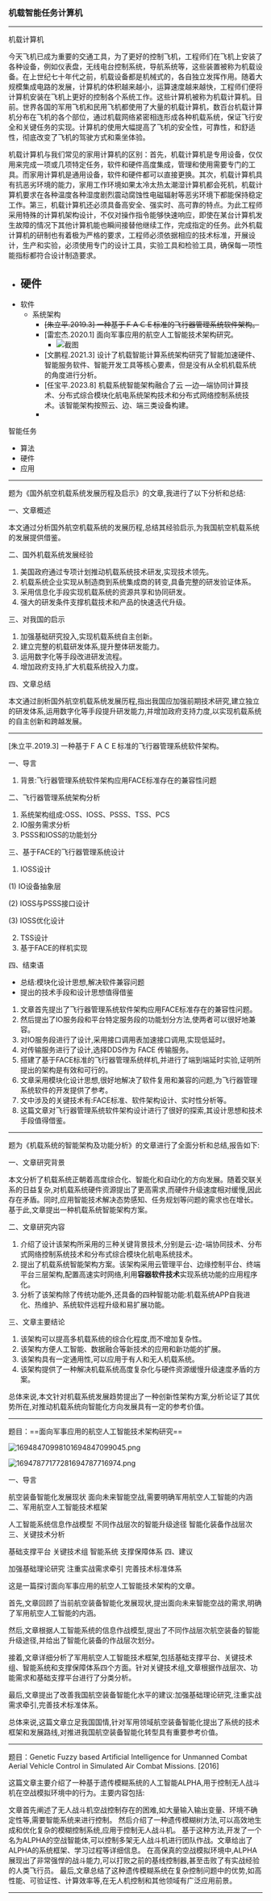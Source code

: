 ### 机载智能任务计算机

---

机载计算机

今天飞机已成为重要的交通工具，为了更好的控制飞机，工程师们在飞机上安装了各种设备，例如仪表盘，无线电台控制系统，导航系统等，这些装置被称为机载设备。在上世纪七十年代之前，机载设备都是机械式的，各自独立发挥作用。随着大规模集成电路的发展，计算机的体积越来越小，运算速度越来越快，工程师们便将计算机安装在飞机上更好的控制各个系统工作。这些计算机被称为机载计算机。目前。世界各国的军用飞机和民用飞机都使用了大量的机载计算机，数百台机载计算机分布在飞机的各个部位，通过机载网络紧密相连形成各种机载系统，保证飞行安全和关键任务的实现。计算机的使用大幅提高了飞机的安全性，可靠性，和舒适性，彻底改变了飞机的驾驶方式和乘坐体验。

机载计算机与我们常见的家用计算机的区别：首先，机载计算机是专用设备，仅仅用来完成一项或几项特定任务，软件和硬件高度集成，管理和使用需要专门的工具。而家用计算机是通用设备，软件和硬件都可以直接更换。其次，机载计算机具有抗恶劣环境的能力，家用工作环境如果太冷太热太潮湿计算机都会死机，机载计算机要求在各种温度各种湿度剧烈震动腐蚀性电磁辐射等恶劣环境下都能保持稳定工作。第三，机载计算机还必须具备高安全、强实时、高可靠的特点。为此工程师采用特殊的计算机架构设计，不仅对操作指令能够快速响应，即使在某台计算机发生故障的情况下其他计算机能也瞬间接替他继续工作，完成指定的任务。此外机载计算机的研制也有着极为严格的要求，工程师必须依据相应的技术标准，开展设计，生产和实验，必须使用专门的设计工具，实验工具和检验工具，确保每一项性能指标都符合设计制造要求。

- 硬件
  - 
- 软件
  - 系统架构
    - ~~[朱立平.2019.3] 一种基于ＦＡＣＥ标准的飞行器管理系统软件架构。~~
    - [雷宏杰.2020.1] 面向军事应用的航空人工智能技术架构研究。
      - ![截图](1f712293e74444d039450f440f72c5ce.png)
    - [文鹏程.2021.3] 设计了机载智能计算系统架构研究了智能加速硬件、智能服务软件、智能开发工具等核心要素，但是没有从全机机载系统的角度进行分析。
    - [任宝平.2023.8] 机载系统智能架构融合了云 —边—端协同计算技术、分布式综合模块化航电系统架构技术和分布式网络控制系统技术。该智能架构按照云、边、端三类设备构建。
    - 

智能任务

- 算法
- 硬件
- 应用

---

题为《国外航空机载系统发展历程及启示》的文章,我进行了以下分析和总结:

一、文章概述

本文通过分析国外航空机载系统的发展历程,总结其经验启示,为我国航空机载系统的发展提供借鉴。

二、国外机载系统发展经验

1. 美国政府通过专项计划推动机载系统技术研发,实现技术领先。
2. 机载系统企业实现从制造商到系统集成商的转变,具备完整的研发验证体系。
3. 采用信息化手段实现机载系统的资源共享和协同研发。
4. 强大的研发条件支撑机载技术和产品的快速迭代升级。

三、对我国的启示

1. 加强基础研究投入,实现机载系统自主创新。
2. 建立完整的机载研发体系,提升整体研发能力。
3. 运用数字化等手段改进研发流程。
4. 增加政府支持,扩大机载系统投入力度。

四、文章总结

本文通过剖析国外航空机载系统发展历程,指出我国应加强前期技术研究,建立独立的研发体系,运用数字化等手段提升研发能力,并增加政府支持力度,以实现机载系统的自主创新和跨越发展。

---

[朱立平.2019.3] 一种基于ＦＡＣＥ标准的飞行器管理系统软件架构。

一、导言

1. 背景:飞行器管理系统软件架构应用FACE标准存在的兼容性问题

二、飞行器管理系统架构分析

1. 系统架构组成:OSS、IOSS、PSSS、TSS、PCS
2. IO服务需求分析 
3. PSSS和IOSS的功能划分

三、基于FACE的飞行器管理系统设计

1. IOSS设计

(1) IO设备抽象层

(2) IOSS与PSSS接口设计 

(3) IOSS优化设计

2. TSS设计
3. 基于FACE的样机实现

四、结束语

- 总结:模块化设计思想,解决软件兼容问题
- 提出的技术手段和设计思想值得借鉴

1. 文章首先提出了飞行器管理系统软件架构应用FACE标准存在的兼容性问题。
2. 然后提出了IO服务段和平台特定服务段的功能划分方法,使两者可以很好地兼容。
3. 对IO服务段进行了设计,采用接口调用表加速接口调用,实现低延时。
4. 对传输服务进行了设计,选择DDS作为 FACE 传输服务。
5. 搭建了基于FACE标准的飞行器管理系统样机,并进行了端到端延时实验,证明所提出的架构是有效和可行的。
6. 文章采用模块化设计思想,很好地解决了软件复用和兼容的问题,为飞行器管理系统软件的开发提供了参考。
7. 文中涉及的关键技术有:FACE标准、软件架构设计、实时性分析等。
8. 这篇文章对飞行器管理系统软件架构设计进行了很好的探索,其设计思想和技术手段值得借鉴。

---

题为《机载系统的智能架构及功能分析》的文章进行了全面分析和总结,报告如下:

一、文章研究背景

本文分析了机载系统正朝着高度综合化、智能化和自动化的方向发展。随着交联关系的日益复杂,对机载系统硬件资源提出了更高需求,而硬件升级速度相对缓慢,因此存在矛盾。同时,应用智能技术解决态势感知、任务规划等问题的需求也在增长。基于此,文章提出一种机载系统智能架构方案。

二、文章研究内容

1. 介绍了设计该架构所采用的三种关键背景技术,分别是云-边-端协同技术、分布式网络控制系统技术和分布式综合模块化航电系统技术。
2. 提出了机载系统智能架构方案。该架构采用云管理平台、边缘控制平台、终端平台三层架构,配置高速实时网络,利用**容器软件技术**实现系统功能的应用程序化。
3. 分析了该架构除了传统功能外,还具备的四种智能功能:机载系统APP自我进化、热维护、系统软件远程升级和易扩展功能。

三、文章主要结论

1. 该架构可以提高多机载系统的综合化程度,而不增加复杂性。
2. 该架构方便人工智能、数据融合等新技术的应用和新功能的扩展。
3. 该架构具有一定通用性,可以应用于有人和无人机载系统。
4. 该架构提供了一种解决机载系统高度复杂化与硬件资源缓慢升级速度矛盾的方案。

总体来说,本文针对机载系统发展趋势提出了一种创新性架构方案,分析论证了其优势所在,对推动机载系统向智能化方向发展具有一定的参考价值。

---

题目：==面向军事应用的航空人工智能技术架构研究==

![16948470998101694847099045.png](https://fastly.jsdelivr.net/gh/Chenjiangwen/ImageHostingService@main/pic/16948470998101694847099045.png)

![16947877177281694787716974.png](https://fastly.jsdelivr.net/gh/Chenjiangwen/ImageHostingService@main/pic/16947877177281694787716974.png)

一、导言

航空装备智能化发展现状
面向未来智能空战,需要明确军用航空人工智能的内涵
二、军用航空人工智能技术框架

人工智能系统信息作战模型
不同作战层次的智能升级途径
智能化装备作战层次
三、关键技术分析

基础支撑平台
关键技术组
智能系统
支撑保障体系
四、建议

加强基础理论研究
注重实战需求牵引
完善技术标准体系

这是一篇探讨面向军事应用的航空人工智能技术架构的文章。

首先,文章回顾了当前航空装备智能化发展现状,提出面向未来智能空战的需求,明确了军用航空人工智能的内涵。

然后,文章根据人工智能系统的信息作战模型,提出了不同作战层次航空装备的智能升级途径,并给出了智能化装备的作战层次划分。

接着,文章详细分析了军用航空人工智能技术框架,包括基础支撑平台、关键技术组、智能系统和支撑保障体系四个方面。针对关键技术组,文章根据作战层次、功能需求和基础支撑平台进行了分类分析。

最后,文章提出了改善我国航空装备智能化水平的建议:加强基础理论研究,注重实战需求牵引,完善技术标准体系。

总体来说,这篇文章立足我国国情,针对军用领域航空装备智能化提出了系统的技术框架和发展路线,对推进我国航空装备智能化转型具有重要参考价值。

---

题目：Genetic Fuzzy based Artificial Intelligence for Unmanned Combat Aerial  Vehicle Control in Simulated Air Combat Missions.  [2016]

这篇文章主要介绍了一种基于遗传模糊系统的人工智能ALPHA,用于控制无人战斗机在空战模拟环境中的行为。主要内容包括:

文章首先阐述了无人战斗机空战控制存在的困难,如大量输入输出变量、环境不确定性等,需要智能系统来进行控制。
然后介绍了一种遗传模糊树方法,可以高效地生成和优化复杂的模糊控制系统,应用于控制无人战斗机。
基于这种方法,开发了一个名为ALPHA的空战智能体,可以控制多架无人战斗机进行团队作战。文章给出了ALPHA的系统框架、学习过程等详细信息。
在高保真的空战模拟环境中,ALPHA展现出了非常强悍的战斗能力,可以打败之前的基线控制器,甚至击败了有实战经验的人类飞行员。
最后,文章总结了这种遗传模糊系统在复杂控制问题中的优势,如高性能、可验证性、计算效率等,在无人机控制和其他领域有广泛应用前景。

---

